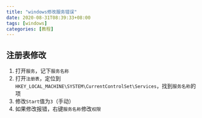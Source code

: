 ```yaml
---
title: "windows修改服务错误"
date: 2020-08-31T08:39:33+08:00
tags: [windows]
categories: [教程]
---
```


## 注册表修改
1. 打开`服务`，记下`服务名称`
2. 打开`注册表`，定位到`HKEY_LOCAL_MACHINE\SYSTEM\CurrentControlSet\Services`，找到`服务名称`的项
3. 修改`Start`值为`3`（手动）
4. 如果修改报错，右键`服务名称`修改`权限`